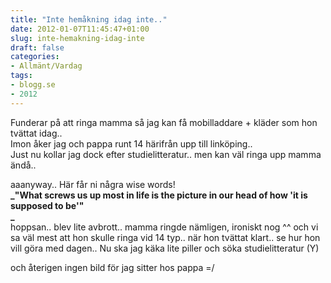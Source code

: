 ```yaml
---
title: "Inte hemåkning idag inte.."
date: 2012-01-07T11:45:47+01:00
slug: inte-hemakning-idag-inte
draft: false
categories:
- Allmänt/Vardag
tags:
- blogg.se
- 2012
---
```

Funderar på att ringa mamma så jag kan få mobilladdare + kläder som hon tvättat idag..  
Imon åker jag och pappa runt 14 härifrån upp till linköping..  
Just nu kollar jag dock efter studielitteratur.. men kan väl ringa upp mamma ändå..  
  
  
aaanyway.. Här får ni några wise words!  
**_"What screws us up most in life is the picture in our head of how 'it is supposed to be'"  
_**  
hoppsan.. blev lite avbrott.. mamma ringde nämligen, ironiskt nog ^^ och vi sa väl mest att hon skulle ringa vid 14 typ.. när hon tvättat klart.. se hur hon vill göra med dagen.. Nu ska jag käka lite piller och söka studielitteratur (Y)  
  
och återigen ingen bild för jag sitter hos pappa =/